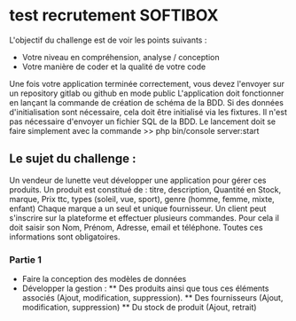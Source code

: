 test recrutement SOFTIBOX
=============================================================
L'objectif du challenge est de voir les points suivants :
* Votre niveau en compréhension, analyse / conception
* Votre manière de coder et la qualité de votre code

Une fois votre application terminée correctement, vous devez l'envoyer sur un repository gitlab ou github en mode public
L'application doit fonctionner en lançant la commande de création de schéma de la BDD. Si des données d'initialisation sont nécessaire, cela doit être initialisé via les fixtures. Il n'est pas nécessaire d'envoyer un fichier SQL de la BDD.
Le lancement doit se faire simplement avec la commande >> php bin/console server:start

## Le sujet du challenge :
Un vendeur de lunette veut développer une application pour gérer ces produits.
Un produit est constitué de : titre, description, Quantité en Stock, marque, Prix ttc, types (soleil, vue, sport), genre (homme, femme, mixte, enfant)
Chaque marque a un seul et unique fournisseur.
Un client peut s'inscrire sur la plateforme et effectuer plusieurs commandes. Pour cela il doit saisir son Nom, Prénom, Adresse, email et téléphone. Toutes ces informations sont obligatoires.

### Partie 1
* Faire la conception des modèles de données
* Développer la gestion :
** Des produits ainsi que tous ces éléments associés (Ajout, modification, suppression).
** Des fournisseurs (Ajout, modification, suppression)
** Du stock de produit (Ajout, retrait)


